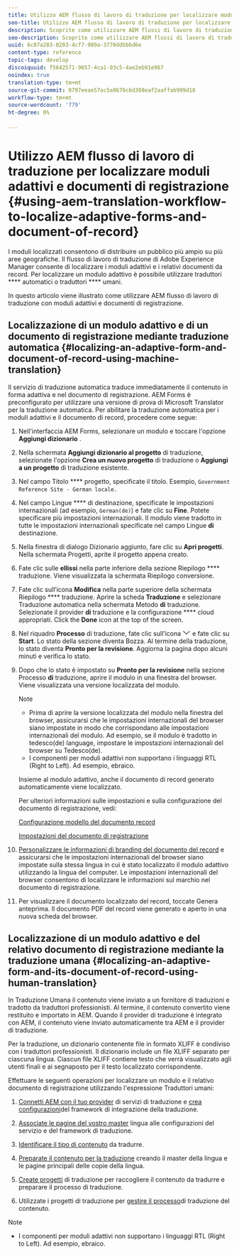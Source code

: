 ```yaml
---
title: Utilizzo AEM flusso di lavoro di traduzione per localizzare moduli adattivi e documenti di registrazione
seo-title: Utilizzo AEM flusso di lavoro di traduzione per localizzare moduli adattivi e documenti di registrazione
description: Scoprite come utilizzare AEM flussi di lavoro di traduzione per localizzare moduli adattivi e documenti di registrazione.
seo-description: Scoprite come utilizzare AEM flussi di lavoro di traduzione per localizzare moduli adattivi e documenti di registrazione.
uuid: 6c87a283-0203-4cf7-989a-3770ddbbbd6e
content-type: reference
topic-tags: develop
discoiquuid: f5642571-9657-4ca1-93c5-4ae2eb91e967
noindex: true
translation-type: tm+mt
source-git-commit: 0797eeae57ac5a9676c6d308eaf2aaffab999d18
workflow-type: tm+mt
source-wordcount: '779'
ht-degree: 0%

---
```



# Utilizzo AEM flusso di lavoro di traduzione per localizzare moduli adattivi e documenti di registrazione {#using-aem-translation-workflow-to-localize-adaptive-forms-and-document-of-record}

I moduli localizzati consentono di distribuire un pubblico più ampio su più aree geografiche. Il flusso di lavoro di traduzione di Adobe Experience Manager consente di localizzare i moduli adattivi e i relativi documenti da record. Per localizzare un modulo adattivo è possibile utilizzare traduttori **** automatici o traduttori **** umani.

In questo articolo viene illustrato come utilizzare AEM flusso di lavoro di traduzione con moduli adattivi e documenti di registrazione.

## Localizzazione di un modulo adattivo e di un documento di registrazione mediante traduzione automatica {#localizing-an-adaptive-form-and-document-of-record-using-machine-translation}

Il servizio di traduzione automatica traduce immediatamente il contenuto in forma adattiva e nel documento di registrazione.  AEM Forms è preconfigurato per utilizzare una versione di prova di Microsoft Translator per la traduzione automatica. Per abilitare la traduzione automatica per i moduli adattivi e il documento di record, procedere come segue:

1. Nell&#39;interfaccia  AEM Forms, selezionare un modulo e toccare l&#39;opzione **Aggiungi dizionario** .
1. Nella schermata **Aggiungi dizionario al progetto** di traduzione, selezionate l&#39;opzione **Crea un nuovo progetto** di traduzione o **Aggiungi a un progetto** di traduzione esistente.
1. Nel campo Titolo **** progetto, specificate il titolo. Esempio, `Government Reference Site - German locale.`
1. Nel campo Lingue **** di destinazione, specificate le impostazioni internazionali (ad esempio, `German(de)`) e fate clic su **Fine**. Potete specificare più impostazioni internazionali. Il modulo viene tradotto in tutte le impostazioni internazionali specificate nel campo Lingue **di** destinazione.
1. Nella finestra di dialogo Dizionario aggiunto, fare clic su **Apri progetti**. Nella schermata Progetti, aprite il progetto appena creato.
1. Fate clic sulle **ellissi** nella parte inferiore della sezione Riepilogo **** traduzione. Viene visualizzata la schermata Riepilogo conversione.
1. Fate clic sull’icona **Modifica** nella parte superiore della schermata Riepilogo **** traduzione. Aprire la scheda **Traduzione** e selezionare Traduzione automatica nella schermata Metodo **di** traduzione. Selezionate il provider **di** traduzione e la configurazione **** cloud appropriati. Click the **Done** icon at the top of the screen.
1. Nel riquadro **Processo** di traduzione, fate clic sull’icona ![aem62forms_downarrow](assets/aem62forms_downarrow.png) e fate clic su **Start**. Lo stato della sezione diventa Bozza. Al termine della traduzione, lo stato diventa **Pronto per la revisione**. Aggiorna la pagina dopo alcuni minuti e verifica lo stato.
1. Dopo che lo stato è impostato su **Pronto per la revisione** nella sezione Processo **di** traduzione, aprire il modulo in una finestra del browser. Viene visualizzata una versione localizzata del modulo.

   >[!NOTE]
   >
   >* Prima di aprire la versione localizzata del modulo nella finestra del browser, assicurarsi che le impostazioni internazionali del browser siano impostate in modo che corrispondano alle impostazioni internazionali del modulo. Ad esempio, se il modulo è tradotto in tedesco(de) language, impostare le impostazioni internazionali del browser su Tedesco(de).
   >* I componenti per moduli adattivi non supportano i linguaggi RTL (Right to Left). Ad esempio, ebraico.


   Insieme al modulo adattivo, anche il documento di record generato automaticamente viene localizzato.

   Per ulteriori informazioni sulle impostazioni e sulla configurazione del documento di registrazione, vedi:

   [Configurazione modello del documento record](/help/forms/using/generate-document-of-record-for-non-xfa-based-adaptive-forms.md#p-document-of-record-template-configuration-p)

   [Impostazioni del documento di registrazione](/help/forms/using/generate-document-of-record-for-non-xfa-based-adaptive-forms.md#p-document-of-record-settings-p)

1. [Personalizzare le informazioni di branding del documento del record](/help/forms/using/generate-document-of-record-for-non-xfa-based-adaptive-forms.md) e assicurarsi che le impostazioni internazionali del browser siano impostate sulla stessa lingua in cui è stato localizzato il modulo adattivo utilizzando la lingua del computer. Le impostazioni internazionali del browser consentono di localizzare le informazioni sul marchio nel documento di registrazione.
1. Per visualizzare il documento localizzato del record, toccate Genera anteprima. Il documento PDF del record viene generato e aperto in una nuova scheda del browser.

## Localizzazione di un modulo adattivo e del relativo documento di registrazione mediante la traduzione umana {#localizing-an-adaptive-form-and-its-document-of-record-using-human-translation}

In Traduzione Umana il contenuto viene inviato a un fornitore di traduzioni e tradotto da traduttori professionisti. Al termine, il contenuto convertito viene restituito e importato in AEM. Quando il provider di traduzione è integrato con AEM, il contenuto viene inviato automaticamente tra AEM e il provider di traduzione.

Per la traduzione, un dizionario contenente file in formato XLIFF è condiviso con i traduttori professionisti. Il dizionario include un file XLIFF separato per ciascuna lingua. Ciascun file XLIFF contiene testo che verrà visualizzato agli utenti finali e ai segnaposto per il testo localizzato corrispondente.

Effettuare le seguenti operazioni per localizzare un modulo e il relativo documento di registrazione utilizzando l&#39;espressione Traduttori umani:

1. [Connetti AEM con il tuo provider](/help/sites-administering/tc-tic.md) di servizi di traduzione e [crea configurazioni](/help/sites-administering/tc-tic.md)del framework di integrazione della traduzione.

1. [Associate le pagine del vostro master](/help/sites-administering/tc-tic.md) lingua alle configurazioni del servizio e del framework di traduzione.

1. [Identificare il tipo di contenuto](/help/sites-administering/tc-rules.md) da tradurre.

1. [Preparate il contenuto per la traduzione](/help/sites-administering/tc-prep.md) creando il master della lingua e le pagine principali delle copie della lingua.

1. [Create progetti](/help/sites-administering/tc-manage.md) di traduzione per raccogliere il contenuto da tradurre e preparare il processo di traduzione.

1. Utilizzate i progetti di traduzione per [gestire il processo](/help/sites-administering/tc-manage.md)di traduzione del contenuto.

>[!NOTE]
>
>* I componenti per moduli adattivi non supportano i linguaggi RTL (Right to Left). Ad esempio, ebraico.

>



